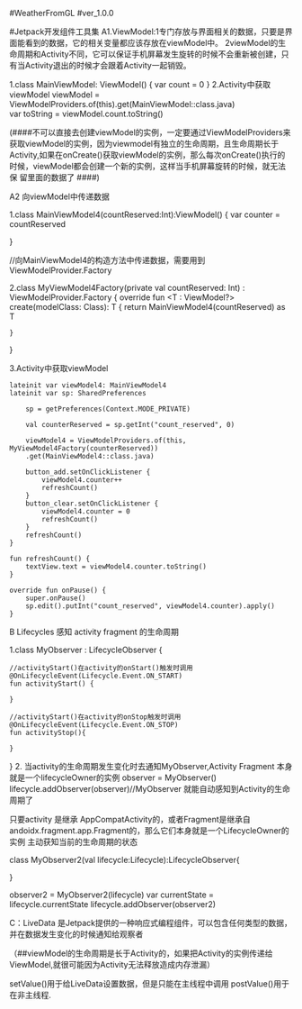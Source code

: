 #WeatherFromGL
#ver_1.0.0

#Jetpack开发组件工具集
A1.ViewModel:1专门存放与界面相关的数据，只要是界面能看到的数据，它的相关变量都应该存放在viewModel中。
            2viewModel的生命周期和Activity不同，它可以保证手机屏幕发生旋转的时候不会重新被创建，只有当Activity退出的时候才会跟着Activity一起销毁。
            
            
1.class MainViewModel: ViewModel() {
    var count = 0
}
2.Activity中获取viewModel
 viewModel = ViewModelProviders.of(this).get(MainViewModel::class.java)  
 var toString = viewModel.count.toString()
 
 (####不可以直接去创建viewModel的实例，一定要通过ViewModelProviders来获取viewModel的实例，因为viewmodel有独立的生命周期，且生命周期长于Activity,如果在onCreate()获取viewModel的实例，那么每次onCreate()执行的时候，viewModel都会创建一个新的实例，这样当手机屏幕旋转的时候，就无法保 留里面的数据了 ####)

A2 向viewModel中传递数据

1.class MainViewModel4(countReserved:Int):ViewModel() {
   var counter = countReserved
   
}

//向MainViewModel4的构造方法中传递数据，需要用到ViewModelProvider.Factory

2.class MyViewModel4Factory(private val countReserved: Int) : ViewModelProvider.Factory {
    override fun <T : ViewModel?> create(modelClass: Class<T>): T {
        return MainViewModel4(countReserved) as T
            
    }
    
}

3.Activity中获取viewModel

    lateinit var viewModel4: MainViewModel4
    lateinit var sp: SharedPreferences
    
        sp = getPreferences(Context.MODE_PRIVATE)

        val counterReserved = sp.getInt("count_reserved", 0)

        viewModel4 = ViewModelProviders.of(this, MyViewModel4Factory(counterReserved))
        .get(MainViewModel4::class.java)

        button_add.setOnClickListener {
            viewModel4.counter++
            refreshCount()
        }
        button_clear.setOnClickListener {
            viewModel4.counter = 0
            refreshCount()
        }
        refreshCount()
    }

    fun refreshCount() {
        textView.text = viewModel4.counter.toString()
    }

    override fun onPause() {
        super.onPause()
        sp.edit().putInt("count_reserved", viewModel4.counter).apply()
    }


B
Lifecycles 感知 activity fragment 的生命周期



1.class MyObserver : LifecycleObserver {    

    //activityStart()在activity的onStart()触发时调用
    @OnLifecycleEvent(Lifecycle.Event.ON_START)
    fun activityStart() {

    }

    //activityStart()在activity的onStop触发时调用
    @OnLifecycleEvent(Lifecycle.Event.ON_STOP)
    fun activityStop(){
        
    }

}
2.
当activity的生命周期发生变化时去通知MyObserver,Activity Fragment 本身就是一个lifecycleOwner的实例
observer = MyObserver()
lifecycle.addObserver(observer)//MyObserver 就能自动感知到Activity的生命周期了


只要activity 是继承 AppCompatActivity的，或者Fragment是继承自andoidx.fragment.app.Fragment的，那么它们本身就是一个LifecycleOwner的实例
主动获知当前的生命周期的状态

class MyObserver2(val lifecycle:Lifecycle):LifecycleObserver{

}

 observer2  = MyObserver2(lifecycle)
 var currentState = lifecycle.currentState
 lifecycle.addObserver(observer2)

C：LiveData 是Jetpack提供的一种响应式编程组件，可以包含任何类型的数据，并在数据发生变化的时候通知给观察者

（##viewModel的生命周期是长于Activity的，如果把Activity的实例传递给ViewModel,就很可能因为Activity无法释放造成内存泄漏）

setValue()用于给LiveData设置数据，但是只能在主线程中调用
postValue()用于在非主线程.





